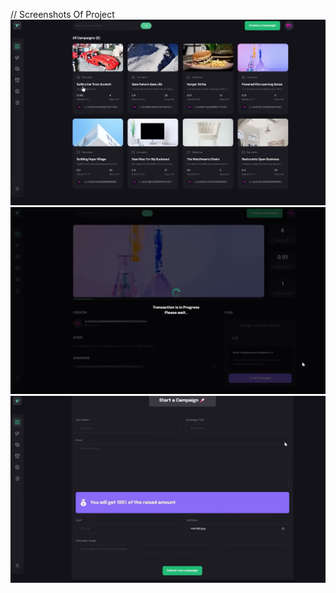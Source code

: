 // Screenshots Of Project
![Home Page](<ScreenShots/Screenshot 2024-04-10 120959.png>) ![Campaign info ](<ScreenShots/Screenshot 2024-04-10 121016.png>) ![Create Campaign](<ScreenShots/Screenshot 2024-04-10 121050.png>)